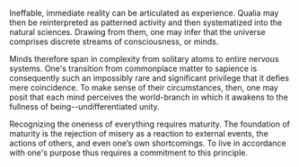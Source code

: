 Ineffable, immediate reality can be articulated as experience. Qualia may then be reinterpreted as patterned activity and then systematized into the natural sciences. Drawing from them, one may infer that the universe comprises discrete streams of consciousness, or minds.

Minds therefore span in complexity from solitary atoms to entire nervous systems. One's transition from commonplace matter to sapience is consequently such an impossibly rare and significant privilege that it defies mere coincidence. To make sense of their circumstances, then, one may posit that each mind perceives the world-branch in which it awakens to the fullness of being--undifferentiated unity.

Recognizing the oneness of everything requires maturity. The foundation of maturity is the rejection of misery as a reaction to external events, the actions of others, and even one’s own shortcomings. To live in accordance with one's purpose thus requires a commitment to this principle.